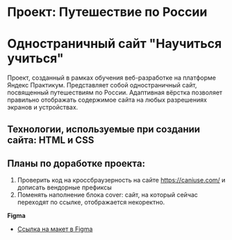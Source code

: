 # Проект: Путешествие по России

# Одностраничный сайт "Научиться учиться"

Проект, созданный в рамках обучения веб-разработке на платформе Яндекс Практикум.
Представляет собой одностраничный сайт, посвященный путешествиям по России. Адаптивная вёрстка позволяет правильно отображать содержимое сайта на любых разрешениях экранов и устройствах.

## Технологии, используемые при создании сайта: HTML и CSS

## Планы по доработке проекта:
1. Проверить код на кроссбраузерность на сайте https://caniuse.com/ и дописать вендорные префиксы
2. Поменять наполнение блока cover: сайт, на который сейчас переходят по ссылке, отображается некоректно.

**Figma**

* [Ссылка на макет в Figma](https://www.figma.com/file/5S2WSbEFL6awjVWJ0NWL8Q/Sprint-3_-Russia-_-desktop-mobile?node-id=28503%3A0)

